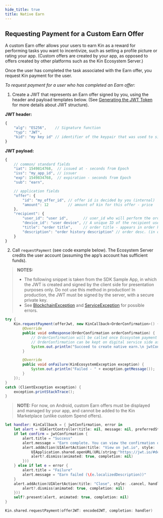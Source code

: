 ```yaml
---
hide_title: true
title: Native Earn
---
```


## Requesting Payment for a Custom Earn Offer

A custom Earn offer allows your users to earn Kin as a reward for performing tasks you want to incentivize, such as setting a profile picture or rating your app. (Custom offers are created by your app, as opposed to offers created by other platforms such as the Kin Ecosystem Server.)

Once the user has completed the task associated with the Earn offer, you request Kin payment for the user.

*To request payment for a user who has completed an Earn offer:*

1.	Create a JWT that represents an Earn offer signed by you, using the header and payload templates below. (See [Generating the JWT Token](api/README.md#generating-the-jwt-token) for more details about JWT structure).

**JWT header:**
```javascript
{
    "alg": "ES256",    // Signature function
    "typ": "JWT",
    "kid": "my key id" // identifier of the keypair that was used to sign the JWT. identifiers and public keys will be provided by signer authority. This enables using multiple private/public key pairs (a list of public keys and their ids need to be provided by signer authority to verifier in advanced)
}
```

**JWT payload:**
```javascript
{
    // common/ standard fields
    "iat": 1549814768,  // issued at - seconds from Epoch
    "iss": "my_app_id", // issuer
    "exp": 1549834768,  // expiration - seconds from Epoch
    "sub": "earn",

    // application fields
    "offer": {
		"id": "my_offer_id", // offer id is decided by you (internal)
		"amount": 12         // amount of kin for this offer - price
    },
    "recipient": {
		"user_id": "user id",       // user_id who will perform the order
		"device_id": "user device", // A unique ID of the recipient user device
		"title": "order title",     // order title - appears in order history
		"description": "order history description" // order desc. (in order history)
    }
}
```
2.	Call `requestPayment` (see code example below). The Ecosystem Server credits the user account (assuming the app’s account has sufficient funds).

>**NOTES:**
>* The following snippet is taken from the SDK Sample App, in which the JWT is created and signed by the client side for presentation purposes only. Do not use this method in production! In production, the JWT must be signed by the server, with a secure private key.
> * See [BlockchainException](api/COMMON_ERRORS.md#blockchainException--Represents-an-error-originated-with-kin-blockchain-error-code-might-be) and [ServiceException](api/COMMON_ERRORS.md#serviceexception---represents-an-error-communicating-with-kin-server-error-code-might-be) for possible errors.
<!--DOCUSAURUS_CODE_TABS-->
<!--Android-->
```java
try {
    Kin.requestPayment(offerJwt, new KinCallback<OrderConfirmation>() {
        @Override
        public void onResponse(OrderConfirmation orderConfirmation) {
            // OrderConfirmation will be called once Ecosystem payment transaction to user completed successfully.
            // OrderConfirmation can be kept on digital service side as a receipt proving user received his Kin.
            System.out.println("Succeed to create native earn.\n jwtConfirmation: " + orderConfirmation.getJwtConfirmation());
        }

        @Override
        public void onFailure(KinEcosystemException exception) {
            System.out.println("Failed - " + exception.getMessage());
        }
    });
}
catch (ClientException exception) {
    exception.printStackTrace();
}
```
>**NOTE:** For now, on Android, custom Earn offers must be displayed and managed by your app, and cannot be added to the Kin Marketplace (unlike custom Spend offers).

<!--iOS-->
```swift
let handler: KinCallback = { jwtConfirmation, error in  
    let alert = UIAlertController(title: nil, message: nil, preferredStyle: .alert)
    if let confirm = jwtConfirmation {
        alert.title = "Success"
        alert.message = "Earn complete. You can view the confirmation on jwt.io"
        alert.addAction(UIAlertAction(title: "View on jwt.io", style: .default, handler: { [weak alert] action in
            UIApplication.shared.openURL(URL(string:"https://jwt.io/#debugger-io?token=\(confirm)")!)
            alert?.dismiss(animated: true, completion: nil)
        }))
    } else if let e = error {
        alert.title = "Failure"
        alert.message = "Earn failed (\(e.localizedDescription))"
    }
    alert.addAction(UIAlertAction(title: "Close", style: .cancel, handler: { [weak alert] action in
        alert?.dismiss(animated: true, completion: nil)
    }))
    self?.present(alert, animated: true, completion: nil)
}

Kin.shared.requestPayment(offerJWT: encodedJWT, completion: handler)
```
<!--END_DOCUSAURUS_CODE_TABS-->

